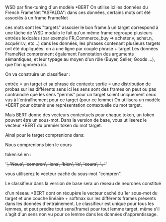 WSD par fine-tuning d'un modèle *BERT
On utilise ici les données du French FrameNet "ASFALDA": dans ces données, certains mots ont été associés à un frame FrameNet

ces mots sont les "targets"
associer le bon frame à un target correspond à une tâche de WSD
modulo le fait qu'un même frame regroupe plusieurs entrées lexicales (par exemple FR_Commerce_buy => acheter.v, achat.n, acquérir.v, etc...)
dans les données, les phrases contenant plusieurs targets ont été dupliquées: on a une ligne par couple phrase + target
Les données FrameNet comprennent également l'annotation des arguments sémantiques, et leur typage au moyen d'un rôle (Buyer, Seller, Goods ...), que l'on ignorera ici.

On va construire un classifieur :

entrée = un target et sa phrase de contexte
sortie = une distribution de probas sur les différents sens
ici les sens sont des frames
on peut ou pas contraindre que les sens "permis" pour un target soient uniquement ceux vus à l'entraîînement pour ce target (pour ce lemme)
On utilisera un modèle *BERT pour obtenir une représentation contextuelle du mot target.

Mais BERT donne des vecteurs contextuels pour chaque token, un token pouvant être un sous-mot. Dans la version de base, vous utiliserez le vecteur *BERT du premier token du mot target.

Ainsi pour le target comprenions dans:

Nous comprenions bien le cours

tokenisé en :

'<s>', 'Nous</w>', 'compren', 'ions</w>', 'bien</w>', 'le</w>', 'cours</w>', '.</w>, '</s>'

vous utiliserez le vecteur caché du sous-mot "compren".

Le classifieur dans la version de base sera un réseau de neurones constitué

d'un réseau *BERT
dont on récupère le vecteur caché du 1er sous-mot du target
et une couche linéaire + softmax sur les différents frames présents dans les données d'entraînement.
Le classifieur est unique pour tous les lemmes, et peut prédire tout sens(frame) pour tout lemme target, même s'il s'agit d'un sens non vu pour ce lemme dans les données d'apprentissage.
